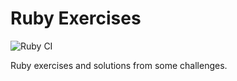 
# Ruby Exercises

![Ruby CI](https://github.com/RoverWire/ruby-exercises/actions/workflows/ruby.yml/badge.svg)

Ruby exercises and solutions from some challenges.
